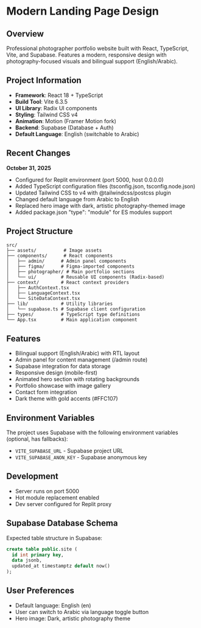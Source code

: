 # Modern Landing Page Design

## Overview
Professional photographer portfolio website built with React, TypeScript, Vite, and Supabase. Features a modern, responsive design with photography-focused visuals and bilingual support (English/Arabic).

## Project Information
- **Framework**: React 18 + TypeScript
- **Build Tool**: Vite 6.3.5
- **UI Library**: Radix UI components
- **Styling**: Tailwind CSS v4
- **Animation**: Motion (Framer Motion fork)
- **Backend**: Supabase (Database + Auth)
- **Default Language**: English (switchable to Arabic)

## Recent Changes
**October 31, 2025**
- Configured for Replit environment (port 5000, host 0.0.0.0)
- Added TypeScript configuration files (tsconfig.json, tsconfig.node.json)
- Updated Tailwind CSS to v4 with @tailwindcss/postcss plugin
- Changed default language from Arabic to English
- Replaced hero image with dark, artistic photography-themed image
- Added package.json "type": "module" for ES modules support

## Project Structure
```
src/
├── assets/          # Image assets
├── components/      # React components
│   ├── admin/      # Admin panel components
│   ├── figma/      # Figma-imported components
│   ├── photographer/ # Main portfolio sections
│   └── ui/         # Reusable UI components (Radix-based)
├── context/        # React context providers
│   ├── AuthContext.tsx
│   ├── LanguageContext.tsx
│   └── SiteDataContext.tsx
├── lib/            # Utility libraries
│   └── supabase.ts # Supabase client configuration
├── types/          # TypeScript type definitions
└── App.tsx         # Main application component
```

## Features
- Bilingual support (English/Arabic) with RTL layout
- Admin panel for content management (/admin route)
- Supabase integration for data storage
- Responsive design (mobile-first)
- Animated hero section with rotating backgrounds
- Portfolio showcase with image gallery
- Contact form integration
- Dark theme with gold accents (#FFC107)

## Environment Variables
The project uses Supabase with the following environment variables (optional, has fallbacks):
- `VITE_SUPABASE_URL` - Supabase project URL
- `VITE_SUPABASE_ANON_KEY` - Supabase anonymous key

## Development
- Server runs on port 5000
- Hot module replacement enabled
- Dev server configured for Replit proxy

## Supabase Database Schema
Expected table structure in Supabase:
```sql
create table public.site (
  id int primary key,
  data jsonb,
  updated_at timestamptz default now()
);
```

## User Preferences
- Default language: English (en)
- User can switch to Arabic via language toggle button
- Hero image: Dark, artistic photography theme
